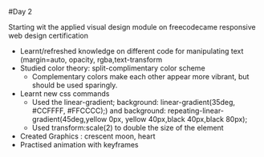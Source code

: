 #Day 2

Starting wit the applied visual design module on freecodecame responsive web design certification
- Learnt/refreshed knowledge on different code for manipulating text (margin=auto, opacity, rgba,text-transform
- Studied color theory: split-complimentary color scheme
    - Complementary colors make each other appear more vibrant, but should be used sparingly.
- Learnt new css commands
    - Used the linear-gradient; background: linear-gradient(35deg, #CCFFFF, #FFCCCC);) and background: repeating-linear-gradient(45deg,yellow 0px, yellow 40px,black 40px,black 80px);
    - Used transform:scale(2) to double the size of the element
- Created Graphics : crescent moon, heart
- Practised animation with keyframes